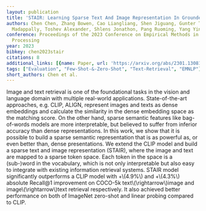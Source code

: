 ```yaml
---
layout: publication
title: 'STAIR: Learning Sparse Text And Image Representation In Grounded Tokens'
authors: Chen Chen, Zhang Bowen, Cao Liangliang, Shen Jiguang, Gunter Tom, Jose Albin
  Madappally, Toshev Alexander, Shlens Jonathon, Pang Ruoming, Yang Yinfei
conference: Proceedings of the 2023 Conference on Empirical Methods in Natural Language
  Processing
year: 2023
bibkey: chen2023stair
citations: 8
additional_links: [{name: Paper, url: 'https://arxiv.org/abs/2301.13081'}]
tags: ["Evaluation", "Few-Shot-&-Zero-Shot", "Text-Retrieval", "EMNLP"]
short_authors: Chen et al.
---
```

Image and text retrieval is one of the foundational tasks in the vision and
language domain with multiple real-world applications. State-of-the-art
approaches, e.g. CLIP, ALIGN, represent images and texts as dense embeddings
and calculate the similarity in the dense embedding space as the matching
score. On the other hand, sparse semantic features like bag-of-words models are
more interpretable, but believed to suffer from inferior accuracy than dense
representations. In this work, we show that it is possible to build a sparse
semantic representation that is as powerful as, or even better than, dense
presentations. We extend the CLIP model and build a sparse text and image
representation (STAIR), where the image and text are mapped to a sparse token
space. Each token in the space is a (sub-)word in the vocabulary, which is not
only interpretable but also easy to integrate with existing information
retrieval systems. STAIR model significantly outperforms a CLIP model with
+\\(4.9%\\) and +\\(4.3%\\) absolute Recall@1 improvement on COCO-5k
text\\(\rightarrow\\)image and image\\(\rightarrow\\)text retrieval respectively. It
also achieved better performance on both of ImageNet zero-shot and linear
probing compared to CLIP.